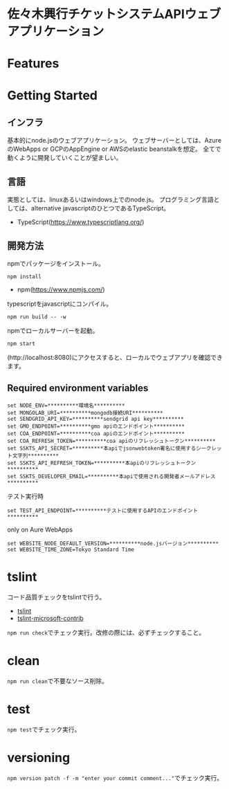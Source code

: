 # 佐々木興行チケットシステムAPIウェブアプリケーション

# Features

# Getting Started

## インフラ
基本的にnode.jsのウェブアプリケーション。
ウェブサーバーとしては、AzureのWebApps or GCPのAppEngine or AWSのelastic beanstalkを想定。
全てで動くように開発していくことが望ましい。

## 言語
実態としては、linuxあるいはwindows上でのnode.js。
プログラミング言語としては、alternative javascriptのひとつであるTypeScript。

* TypeScript(https://www.typescriptlang.org/)

## 開発方法
npmでパッケージをインストール。

```shell
npm install
```
* npm(https://www.npmjs.com/)


typescriptをjavascriptにコンパイル。

```shell
npm run build -- -w
```

npmでローカルサーバーを起動。

```shell
npm start
```

(http://localhost:8080)にアクセスすると、ローカルでウェブアプリを確認できます。


## Required environment variables
```shell
set NODE_ENV=**********環境名**********
set MONGOLAB_URI=**********mongodb接続URI**********
set SENDGRID_API_KEY=**********sendgrid api key**********
set GMO_ENDPOINT=**********gmo apiのエンドポイント**********
set COA_ENDPOINT=**********coa apiのエンドポイント**********
set COA_REFRESH_TOKEN=**********coa apiのリフレッシュトークン**********
set SSKTS_API_SECRET=**********本apiでjsonwebtoken署名に使用するシークレット文字列**********
set SSKTS_API_REFRESH_TOKEN=**********本apiのリフレッシュトークン**********
set SSKTS_DEVELOPER_EMAIL=**********本apiで使用される開発者メールアドレス**********
```

テスト実行時

```shell
set TEST_API_ENDPOINT=**********テストに使用するAPIのエンドポイント**********
```

only on Aure WebApps

```shell
set WEBSITE_NODE_DEFAULT_VERSION=**********node.jsバージョン**********
set WEBSITE_TIME_ZONE=Tokyo Standard Time
```


# tslint

コード品質チェックをtslintで行う。
* [tslint](https://github.com/palantir/tslint)
* [tslint-microsoft-contrib](https://github.com/Microsoft/tslint-microsoft-contrib)

`npm run check`でチェック実行。改修の際には、必ずチェックすること。


# clean
`npm run clean`で不要なソース削除。


# test
`npm test`でチェック実行。


# versioning
`npm version patch -f -m "enter your commit comment..."`でチェック実行。
